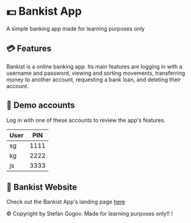 # 💵 Bankist App
A simple banking app made for learning purposes only

## 💳 Features

Bankist is a online banking app. Its main features are logging in with a username and password, viewing and sorting movements, transferring money to another account, requesting a bank loan, and deleting their account.

## 🧾 Demo accounts
Log in with one of these accounts to review the app's features.

| User        | PIN           |
| ------------- |:-------------:|
| sg   |  1111 |
| kg | 2222 |
| js | 3333 |

## 👀 Bankist Website
Check out the Bankist App's landing page [here](https://stekatag.github.io/bankist-website)

© Copyright by Stefan Gogov. Made for learning purposes only!! !
